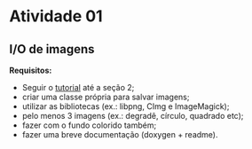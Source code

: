 # Atividade 01

## I/O de imagens

**Requisitos:**
- Seguir o [tutorial](https://raytracing.github.io/books/RayTracingInOneWeekend.html) até a seção 2;
- criar uma classe própria para salvar imagens;
- utilizar as bibliotecas (ex.: libpng, CImg e ImageMagick);
- pelo menos 3 imagens (ex.: degradê, círculo, quadrado etc);
- fazer com o fundo colorido também;
- fazer uma breve documentação (doxygen + readme).